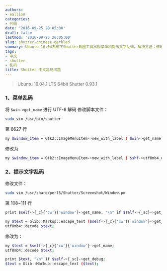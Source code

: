 ```yaml
---
authors:
- eallion
categories:
- 代码
date: '2016-09-25 20:05:00'
draft: false
lastmod: '2016-09-25 20:05:00'
slug: shutter-chinese-garbled
summary: Ubuntu 16.04系统下Shutter截图工具出现菜单和提示文字乱码。解决方法：修改/usr/bin/shutter文件第8627行，用utf8mb4_decode处理窗口名称；编辑/usr/share/perl5/Shutter/Screenshot/Window.
tags:
- 中文
- shutter
- 乱码
title: Shutter 中文乱码问题
---
```


> Ubuntu 16.04.1 LTS 64bit
> Shutter 0.93.1

### 1、菜单乱码

将 `$win->get_name` 进行 UTF-8 解码
修改脚本文件：

```bash
sudo vim /usr/bin/shutter
```

第 8627 行

```bash
my $window_item = Gtk2::ImageMenuItem->new_with_label ( $win->get_name );
```

修改为

```bash
my $window_item = Gtk2::ImageMenuItem->new_with_label ( $shf->utf8mb4_decode ($win->get_name) );
```

### 2、提示文字乱码

修改文件：

```bash
sudo vim /usr/share/perl5/Shutter/Screenshot/Window.pm
```

第 108~111 行

```bash
print $self->{_c}{'cw'}{'window'}->get_name, "\n" if $self->{_sc}->get_debug;

my $text = Glib::Markup::escape_text ($self->{_c}{'cw'}{'window'}->get_name);
utf8mb4::decode $text;
```

修改为：

```bash
my $text = $self->{_c}{'cw'}{'window'}->get_name;
utf8mb4::decode $text;

print $text, "\n" if $self->{_sc}->get_debug;
$text = Glib::Markup::escape_text ($text);
```